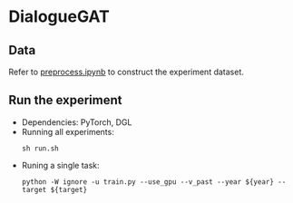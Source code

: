 # DialogueGAT

## Data
Refer to [preprocess.ipynb](data_sample\preprocess.ipynb) to construct the experiment dataset.

## Run the experiment

* Dependencies: PyTorch, DGL
* Running all experiments: 
  ```
  sh run.sh
  ```
* Runing a single task:
  ```
  python -W ignore -u train.py --use_gpu --v_past --year ${year} --target ${target}
  ```